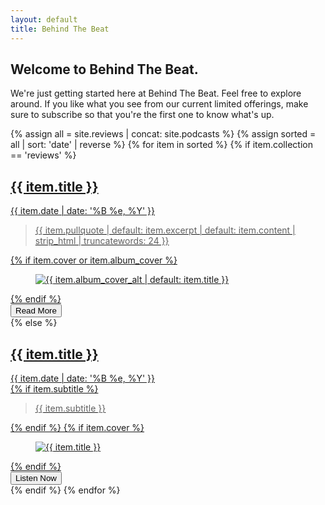 ```yaml
---
layout: default
title: Behind The Beat
---
```

<main id="site-main" class="site-main">
  <section class="site-container hero-simple" aria-labelledby="hero-title">
    <div class="hero-right">
      <h1 id="hero-title" class="hero-line hero-line-1 text-primary">Welcome to Behind The Beat.</h1>
    </div>
  </section>

  <section class="site-container">
    <p class="home-intro">We're just getting started here at Behind The Beat. Feel free to explore around. If you like what you see from our current limited offerings, make sure to subscribe so that you're the first one to know what's up.</p>
    <div class="card-list">
      {% assign all = site.reviews | concat: site.podcasts %}
      {% assign sorted = all | sort: 'date' | reverse %}
      {% for item in sorted %}
      {% if item.collection == 'reviews' %}
      <a class="card" href="{{ item.url | relative_url }}" data-vt-link data-vt-name="{{ item.url | slugify }}">
        <div class="card-internal-grid">
          <h2 class="card-headline" data-vt-title style="view-transition-name: title-{{ item.url | slugify }}">{{ item.title }}</h2>
          <div class="card-meta">{{ item.date | date: '%B %e, %Y' }}</div>
          <div class="card-row">
            <blockquote class="card-quote">{{ item.pullquote | default: item.excerpt | default: item.content | strip_html | truncatewords: 24 }}</blockquote>
            {% if item.cover or item.album_cover %}
            <figure class="card-media" data-vt-image>
              <img src="{{ (item.cover | default: item.album_cover) | relative_url }}" alt="{{ item.album_cover_alt | default: item.title }}" loading="lazy" style="view-transition-name: cover-{{ item.url | slugify }}" />
            </figure>
            {% endif %}
          </div>
          <span class="card-actions"><button type="button" class="btn btn-primary btn-peek" data-vt-action>Read More</button></span>
        </div>
      </a>
      {% else %}
      <a class="card" href="{{ item.url | relative_url }}" data-vt-link data-vt-name="{{ item.url | slugify }}">
        <div class="card-internal-grid">
          <h2 class="card-headline" data-vt-title style="view-transition-name: title-{{ item.url | slugify }}">{{ item.title }}</h2>
          <div class="card-meta">{{ item.date | date: '%B %e, %Y' }}</div>
          <div class="card-row">
            {% if item.subtitle %}<blockquote class="card-quote">{{ item.subtitle }}</blockquote>{% endif %}
            {% if item.cover %}
            <figure class="card-media" data-vt-image>
              <img src="{{ item.cover | relative_url }}" alt="{{ item.title }}" loading="lazy" style="view-transition-name: cover-{{ item.url | slugify }}" />
            </figure>
            {% endif %}
          </div>
          <span class="card-actions"><button type="button" class="btn btn-primary btn-peek" data-vt-action>Listen Now</button></span>
        </div>
      </a>
      {% endif %}
      {% endfor %}
    </div>
  </section>
</main>

